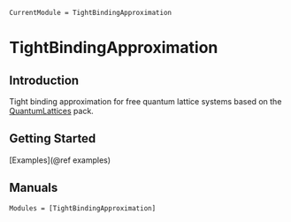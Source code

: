```@meta
CurrentModule = TightBindingApproximation
```

# TightBindingApproximation

## Introduction

Tight binding approximation for free quantum lattice systems based on the [QuantumLattices](https://github.com/Quantum-Many-Body/QuantumLattices.jl) pack.

## Getting Started

[Examples](@ref examples)

## Manuals

```@autodocs
Modules = [TightBindingApproximation]
```
